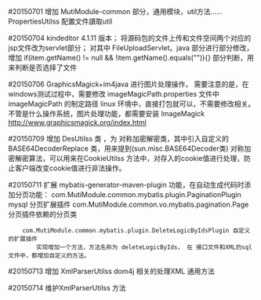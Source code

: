 #20150701
	增加 MutiModule-common 部分，通用模块，util方法……
	PropertiesUtilss	配置文件讀取util
	
#20150704
	kindeditor 4.1.11 版本；
	将源码包的文件上传和文件空间两个对应的jsp文件改为servlet部分；
		对其中 FileUploadServlet。java 部分进行部分修改，增加 if(item.getName() != null && !item.getName().equals("")){} 部分判断，用来判断是否选择了文件
	
#20150706
	GraphicsMagick+im4java 进行图片处理操作， 需要注意的是，在windows测试过程中，需要修改 imageMagicPath.properties 文件中 imageMagicPath 的制定路径
	linux 环境中，直接打包就可以，不需要修改相关。
	不管是什么操作系统，图片处理功能，都需要安装  ImageMagick http://www.graphicsmagick.org/index.html 
	
#20150709
	增加 DesUtilss 类 ，为 对称加密解密类，其中引入自定义的 BASE64DecoderReplace 类，用来提到(sun.misc.BASE64Decoder类)
	对称加密解密算法，可以用来在CookieUtilss 方法中，对存入的cookie值进行处理，防止客户端改变cookie值进行非法操作。
	
#20150711
	扩展  mybatis-generator-maven-plugin 功能，在自动生成代码时添加分页功能：
		com.MutiModule.common.mybatis.plugin.PaginationPlugin mysql 分页扩展插件
			com.MutiModule.common.vo.mybatis.pagination.Page 分页插件依赖的分页类 
			
		com.MutiModule.common.mybatis.plugin.DeleteLogicByIdsPlugin 自定义的扩展插件
			实现增加一个方法，方法名称为 deleteLogicByIds， 在 接口文件和XML的sql文件中，都增加自定义的方法。
			
#20150713
	增加 XmlParserUtilss dom4j 相关的处理XML 通用方法
	
#20150714
	维护XmlParserUtilss 方法